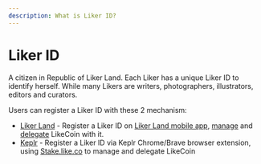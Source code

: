 ```yaml
---
description: What is Liker ID?
---
```


# Liker ID

A citizen in Republic of Liker Land. Each Liker has a unique Liker ID to identify herself. While many Likers are writers, photographers, illustrators, editors and curators.

Users can register a Liker ID with these 2 mechanism:

* [Liker Land](register.md) - Register a Liker ID on [Liker Land mobile app](../liker-land/download.md), [manage](../../general-guides/wallet/like-pay.md) and [delegate](../../general-guides/stake/delegation-of-likecoin.md) LikeCoin with it.
* [Keplr](register-with-keplr.md) - Register a Liker ID via Keplr Chrome/Brave browser extension, using [Stake.like.co](https://stake.like.co/) to manage and delegate LikeCoin 



